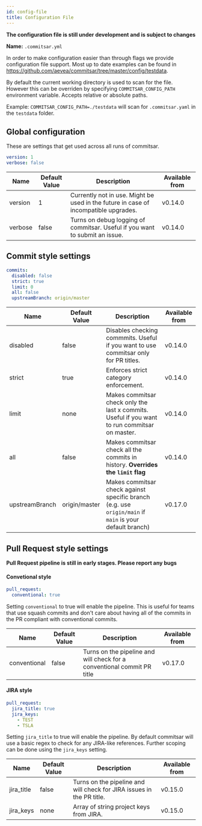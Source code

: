 ```yaml
---
id: config-file
title: Configuration File
---
```


**The configuration file is still under development and is subject to changes**

**Name:** `.commitsar.yml`

In order to make configuration easier than through flags we provide configuration file support. Most up to date examples can be found in <https://github.com/aevea/commitsar/tree/master/config/testdata>.

By default the current working directory is used to scan for the file. However this can be overriden by specifying `COMMITSAR_CONFIG_PATH` environment variable. Accepts relative or absolute paths.

Example: `COMMITSAR_CONFIG_PATH=./testdata` will scan for `.commitsar.yaml` in the `testdata` folder.

## Global configuration

These are settings that get used across all runs of commitsar.

```yaml
version: 1
verbose: false
```

| Name    | Default Value | Description                                                                         | Available from |
| ------- | ------------- | ----------------------------------------------------------------------------------- | -------------- |
| version | 1             | Currently not in use. Might be used in the future in case of incompatible upgrades. | v0.14.0        |
| verbose | false         | Turns on debug logging of commitsar. Useful if you want to submit an issue.         | v0.14.0        |

## Commit style settings

```yaml
commits:
  disabled: false
  strict: true
  limit: 0
  all: false
  upstreamBranch: origin/master
```

| Name           | Default Value | Description                                                                                             | Available from |
| -------------- | ------------- | ------------------------------------------------------------------------------------------------------- | -------------- |
| disabled       | false         | Disables checking commmits. Useful if you want to use commitsar only for PR titles.                     | v0.14.0        |
| strict         | true          | Enforces strict category enforcement.                                                                   | v0.14.0        |
| limit          | none          | Makes commitsar check only the last x commits. Useful if you want to run commitsar on master.           | v0.14.0        |
| all            | false         | Makes commitsar check all the commits in history. **Overrides the `limit` flag**                        | v0.14.0        |
| upstreamBranch | origin/master | Makes commitsar check against specific branch (e.g. use `origin/main` if `main` is your default branch) | v0.17.0        |

## Pull Request style settings

**Pull Request pipeline is still in early stages. Please report any bugs**

#### Convetional style

```yaml
pull_request:
  conventional: true
```

Setting `conventional` to true will enable the pipeline. This is useful for teams that use squash commits and don't care about having all of the commits in the PR compliant with conventional commits.

| Name         | Default Value | Description                                                             | Available from |
| ------------ | ------------- | ----------------------------------------------------------------------- | -------------- |
| conventional | false         | Turns on the pipeline and will check for a conventional commit PR title | v0.17.0        |

#### JIRA style

```yaml
pull_request:
  jira_title: true
  jira_keys:
    - TEST
    - TSLA
```

Setting `jira_title` to true will enable the pipeline. By default commitsar will use a basic regex to check for any JIRA-like references. Further scoping can be done using the `jira_keys` setting.

| Name       | Default Value | Description                                                           | Available from |
| ---------- | ------------- | --------------------------------------------------------------------- | -------------- |
| jira_title | false         | Turns on the pipeline and will check for JIRA issues in the PR title. | v0.15.0        |
| jira_keys  | none          | Array of string project keys from JIRA.                               | v0.15.0        |
